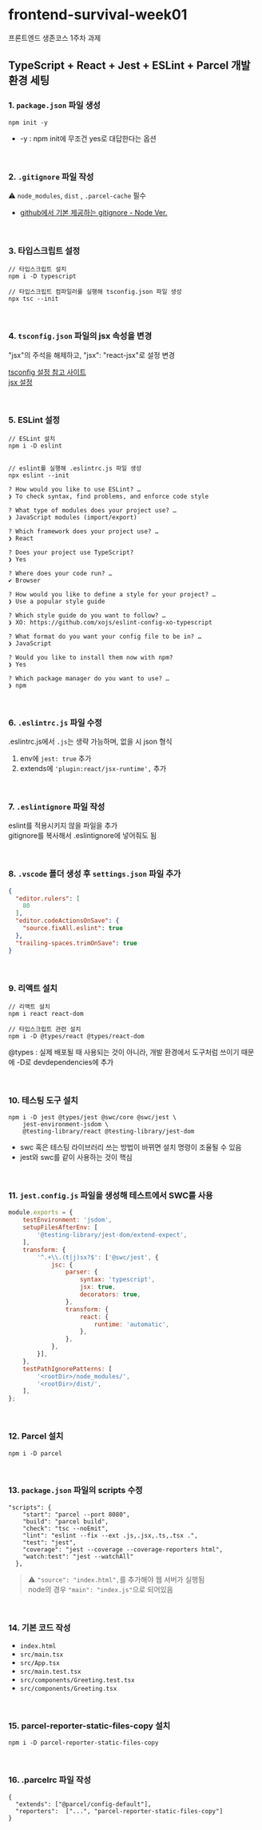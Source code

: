 # frontend-survival-week01

프론트엔드 생존코스 1주차 과제

## TypeScript + React + Jest + ESLint + Parcel 개발 환경 세팅

### 1. `package.json` 파일 생성

```
npm init -y
```

* -y : npm init에 무조건 yes로 대답한다는 옵션

<br />

### 2. `.gitignore` 파일 작성

⚠️ `node_modules`, `dist` , `.parcel-cache` 필수

* [github에서 기본 제공하는 gitignore - Node Ver.](https://github.com/github/gitignore/blob/main/Node.gitignore)

<br />

### 3. 타입스크립트 설정

```
// 타입스크립트 설치
npm i -D typescript

// 타입스크립트 컴파일러를 실행해 tsconfig.json 파일 생성 
npx tsc --init
```

<br />

### 4. `tsconfig.json` 파일의 jsx 속성을 변경

"jsx"의 주석을 해제하고, "jsx": "react-jsx"로 설정 변경

[tsconfig 설정 참고 사이트](https://www.typescriptlang.org/tsconfig)  
[jsx 설정](https://www.typescriptlang.org/ko/docs/handbook/jsx.html)

<br />

### 5. ESLint 설정

```
// ESLint 설치
npm i -D eslint


// eslint를 실행해 .eslintrc.js 파일 생성
npx eslint --init
```

```
? How would you like to use ESLint? …
❯ To check syntax, find problems, and enforce code style

? What type of modules does your project use? …
❯ JavaScript modules (import/export)

? Which framework does your project use? …
❯ React

? Does your project use TypeScript?
❯ Yes

? Where does your code run? …
✔ Browser

? How would you like to define a style for your project? …
❯ Use a popular style guide

? Which style guide do you want to follow? …
❯ XO: https://github.com/xojs/eslint-config-xo-typescript

? What format do you want your config file to be in? …
❯ JavaScript

? Would you like to install them now with npm?
❯ Yes

? Which package manager do you want to use? … 
❯ npm
```

<br />

### 6. `.eslintrc.js` 파일 수정

.eslintrc.js에서 `.js`는 생략 가능하며, 없을 시 json 형식

1. env에 `jest: true` 추가
2. extends에 `'plugin:react/jsx-runtime',` 추가

<br />

### 7. `.eslintignore` 파일 작성

eslint를 적용시키지 않을 파일을 추가   
gitignore를 복사해서 .eslintignore에 넣어줘도 됨

<br />

### 8. `.vscode` 폴더 생성 후 `settings.json` 파일 추가

```json
{
  "editor.rulers": [
    80
  ],
  "editor.codeActionsOnSave": {
    "source.fixAll.eslint": true
  },
  "trailing-spaces.trimOnSave": true
}
```

<br />

### 9. 리액트 설치

```
// 리액트 설치
npm i react react-dom

// 타입스크립트 관련 설치
npm i -D @types/react @types/react-dom
```

@types : 실제 배포될 때 사용되는 것이 아니라, 개발 환경에서 도구처럼 쓰이기 때문에 -D로 devdependencies에 추가

<br />

### 10. 테스팅 도구 설치

```
npm i -D jest @types/jest @swc/core @swc/jest \
    jest-environment-jsdom \
    @testing-library/react @testing-library/jest-dom
```

* swc 혹은 테스팅 라이브러리 쓰는 방법이 바뀌면 설치 명령이 조율될 수 있음
* jest와 swc를 같이 사용하는 것이 핵심

<br />

### 11. `jest.config.js` 파일을 생성해 테스트에서 SWC를 사용

```js
module.exports = {
    testEnvironment: 'jsdom',
    setupFilesAfterEnv: [
        '@testing-library/jest-dom/extend-expect',
    ],
    transform: {
        '^.+\\.(t|j)sx?$': ['@swc/jest', {
            jsc: {
                parser: {
                    syntax: 'typescript',
                    jsx: true,
                    decorators: true,
                },
                transform: {
                    react: {
                        runtime: 'automatic',
                    },
                },
            },
        }],
    },
    testPathIgnorePatterns: [
        '<rootDir>/node_modules/',
        '<rootDir>/dist/',
    ],
};
```

<br />

### 12. Parcel 설치

```
npm i -D parcel
```

<br />

### 13. `package.json` 파일의 scripts 수정

```
"scripts": {
    "start": "parcel --port 8080",
    "build": "parcel build",
    "check": "tsc --noEmit",
    "lint": "eslint --fix --ext .js,.jsx,.ts,.tsx .",
    "test": "jest",
    "coverage": "jest --coverage --coverage-reporters html",
    "watch:test": "jest --watchAll"
  },
```

> ⚠️ `"source": "index.html",`를 추가해야 웹 서버가 실행됨   
> node의 경우 `"main": "index.js"`으로 되어있음

<br />

### 14. 기본 코드 작성

* `index.html`
* `src/main.tsx`
* `src/App.tsx`
* `src/main.test.tsx`
* `src/components/Greeting.test.tsx`
* `src/components/Greeting.tsx`

<br />

### 15. parcel-reporter-static-files-copy 설치 

```
npm i -D parcel-reporter-static-files-copy
```

<br />

### 16. .parcelrc 파일 작성

```
{
  "extends": ["@parcel/config-default"],
  "reporters":  ["...", "parcel-reporter-static-files-copy"]
}
```
